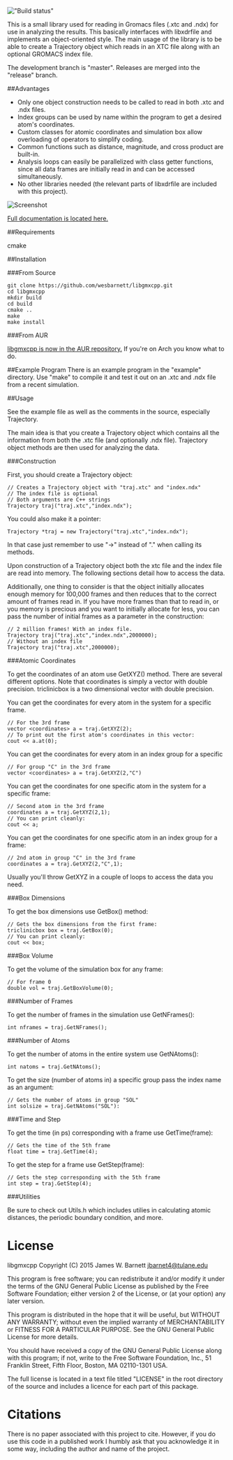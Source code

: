 
!["Build status"](https://travis-ci.org/wesbarnett/libgmxcpp.svg?branch=master)

This is a small library used for reading in Gromacs files (.xtc and .ndx) for
use in analyzing the results. This basically interfaces with libxdrfile and
implements an object-oriented style. The main usage of the library is to be able
to create a Trajectory object which reads in an XTC file along with an optional
GROMACS index file. 

The development branch is "master". Releases are merged into the "release"
branch.

##Advantages

* Only one object construction needs to be called to read in both .xtc and .ndx
  files.
* Index groups can be used by name within the program to get a desired atom's
  coordinates.
* Custom classes for atomic coordinates and simulation box allow overloading of
  operators to simplify coding.
* Common functions such as distance, magnitude, and cross product are built-in.
* Analysis loops can easily be parallelized with class getter functions, since
  all data frames are initially read in and can be accessed simultaneously.
* No other libraries needed (the relevant parts of libxdrfile are included with
  this project).

![Screenshot](https://raw.githubusercontent.com/wesbarnett/libgmxcpp/master/img/screenshot.png)

[Full documentation is located here.](http://wesbarnett.github.io/libgmxcpp)

##Requirements

cmake

##Installation

###From Source

~~~{bash}
git clone https://github.com/wesbarnett/libgmxcpp.git
cd libgmxcpp
mkdir build
cd build
cmake ..
make
make install
~~~

###From AUR

[libgmxcpp is now in the AUR
repository.](https://aur.archlinux.org/packages/libgmxcpp/) If you're on Arch
you know what to do.

##Example Program
There is an example program in the "example" directory. Use "make" to compile it
and test it out on an .xtc and .ndx file from a recent simulation.

##Usage

See the example file as well as the comments in the source, especially
Trajectory.

The main idea is that you create a Trajectory object which contains all the
information from both the .xtc file (and optionally .ndx file). Trajectory
object methods are then used for analyzing the data.

###Construction

First, you should create a Trajectory object:

~~~{.cpp}
// Creates a Trajectory object with "traj.xtc" and "index.ndx"
// The index file is optional
// Both arguments are C++ strings
Trajectory traj("traj.xtc","index.ndx");
~~~

You could also make it a pointer:

~~~{.cpp}
Trajectory *traj = new Trajectory("traj.xtc","index.ndx");
~~~

In that case just remember to use "->" instead of "." when calling its methods.

Upon construction of a Trajectory object both the xtc file and the index file
are read into memory. The following sections detail how to access the data.

Additionally, one thing to consider is that the object initially allocates
enough memory for 100,000 frames and then reduces that to the correct amount of
frames read in. If you have more frames than that to read in, or you memory is
precious and you want to initially allocate for less, you can pass the number of
initial frames as a parameter in the construction:

~~~{.cpp}
// 2 million frames! With an index file.
Trajectory traj("traj.xtc","index.ndx",2000000);
// Without an index file
Trajectory traj("traj.xtc",2000000);
~~~

###Atomic Coordinates

To get the coordinates of an atom use GetXYZ() method. There are several
different options. Note that coordinates is simply a vector with double
precision. triclinicbox is a two dimensional vector with double precision.

You can get the coordinates for every atom in the system for a specific frame.

~~~{.cpp}
// For the 3rd frame
vector <coordinates> a = traj.GetXYZ(2);
// To print out the first atom's coordinates in this vector:
cout << a.at(0);
~~~

You can get the coordinates for every atom in an index group for a specific

~~~{.cpp}
// For group "C" in the 3rd frame
vector <coordinates> a = traj.GetXYZ(2,"C")
~~~

You can get the coordinates for one specific atom in the system for a specific
frame:

~~~{.cpp}
// Second atom in the 3rd frame
coordinates a = traj.GetXYZ(2,1);
// You can print cleanly:
cout << a;
~~~

You can get the coordinates for one specific atom in an index group for a frame:

~~~{.cpp}
// 2nd atom in group "C" in the 3rd frame
coordinates a = traj.GetXYZ(2,"C",1);
~~~

Usually you'll throw GetXYZ in a couple of loops to access the data you need.

###Box Dimensions

To get the box dimensions use GetBox() method:

~~~{.cpp}
// Gets the box dimensions from the first frame:
triclinicbox box = traj.GetBox(0);
// You can print cleanly:
cout << box;
~~~

###Box Volume

To get the volume of the simulation box for any frame:

~~~{.cpp}
// For frame 0
double vol = traj.GetBoxVolume(0);
~~~

###Number of Frames

To get the number of frames in the simulation use GetNFrames():

~~~{.cpp}
int nframes = traj.GetNFrames();
~~~

###Number of Atoms

To get the number of atoms in the entire system use GetNAtoms():

~~~{.cpp}
int natoms = traj.GetNAtoms();
~~~

To get the size (number of atoms in) a specific group pass the index name as an
argument:

~~~{.cpp}
// Gets the number of atoms in group "SOL"
int solsize = traj.GetNAtoms("SOL"):
~~~

###Time and Step

To get the time (in ps) corresponding with a frame use GetTime(frame):

~~~{.cpp}
// Gets the time of the 5th frame
float time = traj.GetTime(4);
~~~

To get the step for a frame use GetStep(frame):
~~~{.cpp}
// Gets the step corresponding with the 5th frame
int step = traj.GetStep(4);
~~~

###Utilities

Be sure to check out Utils.h which includes utilies in calculating atomic
distances, the periodic boundary condition, and more.

# License
libgmxcpp
Copyright (C) 2015 James W. Barnett <jbarnet4@tulane.edu>

This program is free software; you can redistribute it and/or modify it under
the terms of the GNU General Public License as published by the Free Software
Foundation; either version 2 of the License, or (at your option) any later
version.

This program is distributed in the hope that it will be useful, but WITHOUT ANY
WARRANTY; without even the implied warranty of MERCHANTABILITY or FITNESS FOR A
PARTICULAR PURPOSE.  See the GNU General Public License for more details.

You should have received a copy of the GNU General Public License along with
this program; if not, write to the Free Software Foundation, Inc., 51
Franklin Street, Fifth Floor, Boston, MA 02110-1301 USA.

The full license is located in a text file titled "LICENSE" in the root
directory of the source and includes a licence for each part of this package.

# Citations

There is no paper associated with this project to cite. However, if you do use
this code in a published work I humbly ask that you acknowledge it in some
way, including the author and name of the project.
